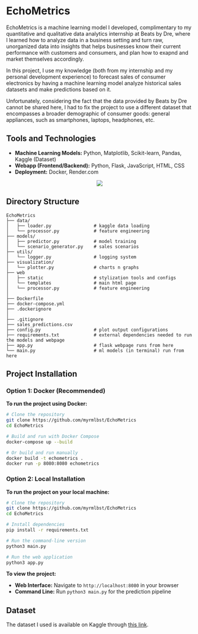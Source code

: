 # EchoMetrics
EchoMetrics is a machine learning model I developed, complimentary to my quantitative and qualitative data analytics internship at Beats by Dre, where I learned how to analyze data in a business setting and turn raw, unorganized data into insights that helps businesses know their current performance with customers and consumers, and plan how to exapnd and market themselves accordingly.

In this project, I use my knowledge (both from my internship and my personal development experience) to forecast sales of consumer electronics by having a machine learning model analyze historical sales datasets and make predictions based on it.

Unfortunately, considering the fact that the data provided by Beats by Dre cannot be shared here, I had to fix the project to use a different dataset that encompasses a broader demographic of consumer goods: general appliances, such as smartphones, laptops, headphones, etc.

## Tools and Technologies
- **Machine Learning Models:** Python, Matplotlib, Scikit-learn, Pandas, Kaggle (Dataset)
- **Webapp (Frontend/Backend):** Python, Flask, JavaScript, HTML, CSS 
- **Deployment:** Docker, Render.com
<div align="center">
  <img
      src="https://skillicons.dev/icons?i=python,flask,javascript,html,css,docker,scikitlearn"
      class="h-14"
  />
</div>

## Directory Structure
```
EchoMetrics
├── data/
│   ├── loader.py                # kaggle data loading
│   └── processor.py             # feature engineering
├── models/
│   ├── predictor.py             # model training
│   └── scenario_generator.py    # sales scenarios
├── utils/
│   └── logger.py                # logging system
├── visualization/
│   └── plotter.py               # charts n graphs
├── web
│   ├── static                   # stylization tools and configs
│   └── templates                # main html page
│   └── processor.py             # feature engineering
│ 
├── Dockerfile
├── docker-compose.yml
├── .dockerignore
│ 
├── .gitignore
├── sales_predictions.csv
├── config.py                    # plot output configurations
├── requirements.txt             # external dependencies needed to run the models and webpage
├── app.py                       # flask webpage runs from here
└── main.py                      # ml models (in terminal) run from here
```

## Project Installation

### Option 1: Docker (Recommended)
**To run the project using Docker:**
```bash
# Clone the repository
git clone https://github.com/myrmlbst/EchoMetrics
cd EchoMetrics

# Build and run with Docker Compose
docker-compose up --build

# Or build and run manually
docker build -t echometrics .
docker run -p 8080:8080 echometrics
```

### Option 2: Local Installation
**To run the project on your local machine:**
```bash
# Clone the repository
git clone https://github.com/myrmlbst/EchoMetrics
cd EchoMetrics

# Install dependencies
pip install -r requirements.txt

# Run the command-line version
python3 main.py

# Run the web application
python3 app.py
```

**To view the project:**
- **Web Interface:** Navigate to `http://localhost:8080` in your browser
- **Command Line:** Run `python3 main.py` for the prediction pipeline

## Dataset
The dataset I used is available on Kaggle through [this link](https://www.kaggle.com/datasets/rabieelkharoua/consumer-electronics-sales-dataset?resource=download).